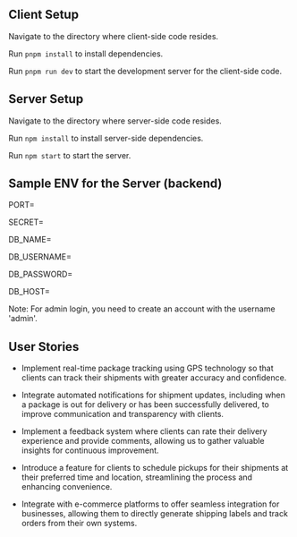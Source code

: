 ## Client Setup


Navigate to the directory where client-side code resides.

Run `pnpm install` to install dependencies.

Run `pnpm run dev` to start the development server for the client-side code.


## Server Setup


Navigate to the directory where  server-side code resides.

Run `npm install` to install server-side dependencies.

Run `npm start` to start the server.



## Sample ENV for the Server (backend)


PORT=

SECRET=

DB_NAME=

DB_USERNAME=

DB_PASSWORD=

DB_HOST=



Note: For admin login, you need to create an account with the username 'admin'.


## User Stories

* Implement real-time package tracking using GPS technology so that clients can track their shipments with greater accuracy and confidence.

* Integrate automated notifications for shipment updates, including when a package is out for delivery or has been successfully delivered, to improve communication and transparency with clients.

* Implement a feedback system where clients can rate their delivery experience and provide comments, allowing us to gather valuable insights for continuous improvement.

* Introduce a feature for clients to schedule pickups for their shipments at their preferred time and location, streamlining the process and enhancing convenience.

* Integrate with e-commerce platforms to offer seamless integration for businesses, allowing them to directly generate shipping labels and track orders from their own systems.